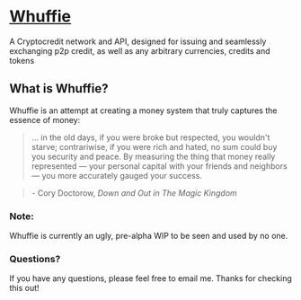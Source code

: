 [Whuffie](https://github.com/sunny-g/whuffie)
===========

A Cryptocredit network and API, designed for issuing and seamlessly exchanging p2p credit, as well as any arbitrary currencies, credits and tokens

What is Whuffie?
----------------

Whuffie is an attempt at creating a money system that truly captures the essence of money:
> ... in the old days, if you were broke but respected, you wouldn't starve; contrariwise, if you were rich and hated, no sum could buy you security and peace. By measuring the thing that money really represented — your personal capital with your friends and neighbors — you more accurately gauged your success.

> \- Cory Doctorow, *Down and Out in The Magic Kingdom*

### Note:

Whuffie is currently an ugly, pre-alpha WIP to be seen and used by no one.

### Questions?

If you have any questions, please feel free to email me. Thanks for checking this out!
